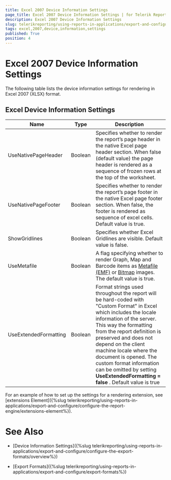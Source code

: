 ```yaml
---
title: Excel 2007 Device Information Settings
page_title: Excel 2007 Device Information Settings | for Telerik Reporting Documentation
description: Excel 2007 Device Information Settings
slug: telerikreporting/using-reports-in-applications/export-and-configure/configure-the-export-formats/excel-2007-device-information-settings
tags: excel,2007,device,information,settings
published: True
position: 4
---
```


# Excel 2007 Device Information Settings



The following table lists the device information settings for rendering in Excel 2007 (XLSX) format.

## Excel Device Information Settings

| Name | Type | Description |
| ------ | ------ | ------ |
|UseNativePageHeader|Boolean|Specifies whether to render the report’s page header in the native Excel page header                 section. When false (default value) the page header is rendered as a sequence of frozen rows at the top                 of the worksheet.|
|UseNativePageFooter|Boolean|Specifies whether to render the report’s page footer in the native Excel page footer section. When                 false, the footer is rendered as sequence of excel cells. Default value is true.|
|ShowGridlines|Boolean|Specifies whether Excel Gridlines are visible. Default value is false.|
|UseMetafile|Boolean|A flag specifying whether to render Graph, Map and Barcode items as  [Metafile (EMF)](http://msdn.microsoft.com/en-us/library/windows/desktop/ms536391(v=vs.85).aspx) or  [Bitmap](http://msdn.microsoft.com/en-us/library/windows/desktop/ms536393(v=vs.85).aspx) images. The default value is true.|
|UseExtendedFormatting|Boolean|Format strings used throughout the report will be hard-coded with "Custom Format" in Excel which includes the locale information of the server.                 This way the formatting from the report definition is preserved and does not depend on the client machine locale where the document is opened.                 The custom format information can be omitted by setting __UseExtendedFormatting = false__ .                 Default value is true|

For an example of how to set up the settings for a rendering extension, see [extensions Element]({%slug telerikreporting/using-reports-in-applications/export-and-configure/configure-the-report-engine/extensions-element%}).         

# See Also

 * [Device Information Settings]({%slug telerikreporting/using-reports-in-applications/export-and-configure/configure-the-export-formats/overview%})

 * [Export Formats]({%slug telerikreporting/using-reports-in-applications/export-and-configure/export-formats%})

